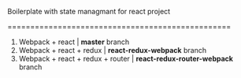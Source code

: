 Boilerplate with state managmant for react project

=================================================

1. Webpack + react | **master** branch
2. Webpack + react + redux | **react-redux-webpack** branch
3. Webpack + react + redux + router | **react-redux-router-webpack** branch
